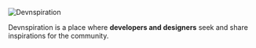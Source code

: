 ![Devnspiration](https://cloud.githubusercontent.com/assets/3299130/23580583/39ede986-00e3-11e7-9a1a-e9732e0bb246.PNG)

Devnspiration is a place where __developers and designers__ seek and share inspirations for the community.
